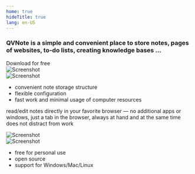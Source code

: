 ```yaml
---
home: true
hideTitle: true
lang: en-US
---
```


<div class="row mb-4 mb-md-5">
<div class="col-12 col-md-6 align-self-center order-2 order-md-1">
<h3><span class="text-success d-inline-block">QVNote</span> is a simple and convenient place to store notes, pages of websites, to-do lists, creating knowledge bases ...</h3>
<div class="text-center">
<router-link to="/download" class="btn btn-primary btn-sm mt-3">Download for free <i class="fas fa-download ml-1"></i></router-link>
</div>
</div>
<div class="col-12 col-md-6 order-1 order-md-2">
<img src="/images/s1_en.png" class="shadow-lg mb-4" alt="Screenshot">
</div>
</div>

<div class="row mb-2 mb-md-5">
<div class="col-12 col-md-6">
<img src="/images/s2_en.png" class="shadow-lg mb-4" alt="Screenshot">
</div>
<div class="col-12 col-md-6 align-self-center">

* convenient note storage structure
* flexible configuration
* fast work and minimal usage of computer resources

</div>
</div>

<div class="row mb-2 mb-md-5">
<div class="col-12 col-md-6 align-self-center order-2 order-md-1">

read/edit notes directly in your favorite browser <span class="ml-1 mr-1">—</span> no additional apps or windows, just a tab in the browser, always at hand and at the same time does not distract from work

</div>
<div class="col-12 col-md-6 order-1 order-md-2">
<img src="/images/s3_en.png" class="shadow-lg mb-4" alt="Screenshot">
</div>
</div>

<div class="row">
<div class="col-12 col-md-6">
<img src="/images/s4.png" class="shadow-lg mb-4" alt="Screenshot">
</div>
<div class="col-12 col-md-6 align-self-center">

* free for personal use
* open source
* support for Windows/Mac/Linux

</div>
</div>

<div class="mt-2  mb-md-3"></div>


